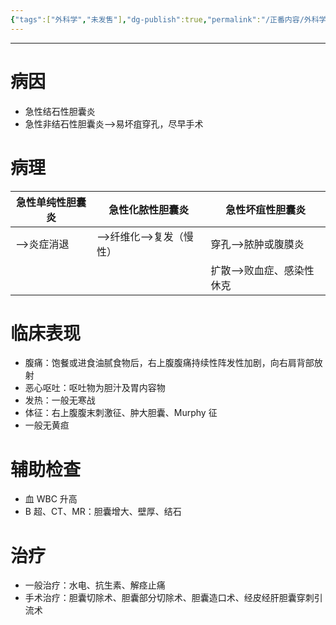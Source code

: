 ```yaml
---
{"tags":["外科学","未发售"],"dg-publish":true,"permalink":"/正番内容/外科学/Episode 06. 普外科/急性胆囊炎/","dgPassFrontmatter":true}
---
```


---
# 病因
+ 急性结石性胆囊炎
+ 急性非结石性胆囊炎-->易坏疽穿孔，尽早手术
# 病理
| 急性单纯性胆囊炎 | 急性化脓性胆囊炎         | 急性坏疽性胆囊炎    |
| ---------------- | ------------------------ | ------------------- |
| -->炎症消退      | -->纤维化-->复发（慢性） | 穿孔-->脓肿或腹膜炎 |
|                  |                          | 扩散-->败血症、感染性休克                    |
# 临床表现
+ 腹痛：饱餐或进食油腻食物后，右上腹腹痛持续性阵发性加剧，向右肩背部放射
+ 恶心呕吐：呕吐物为胆汁及胃内容物
+ 发热：一般无寒战
+ 体征：右上腹腹末刺激征、肿大胆囊、Murphy 征
+ 一般无黄疸
# 辅助检查
+ 血 WBC 升高
+ B 超、CT、MR：胆囊增大、壁厚、结石
# 治疗
+ 一般治疗：水电、抗生素、解痉止痛
+ 手术治疗：胆囊切除术、胆囊部分切除术、胆囊造口术、经皮经肝胆囊穿刺引流术